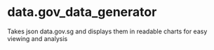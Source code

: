 # data.gov_data_generator
Takes json data.gov.sg and displays them in readable charts for easy viewing and analysis
